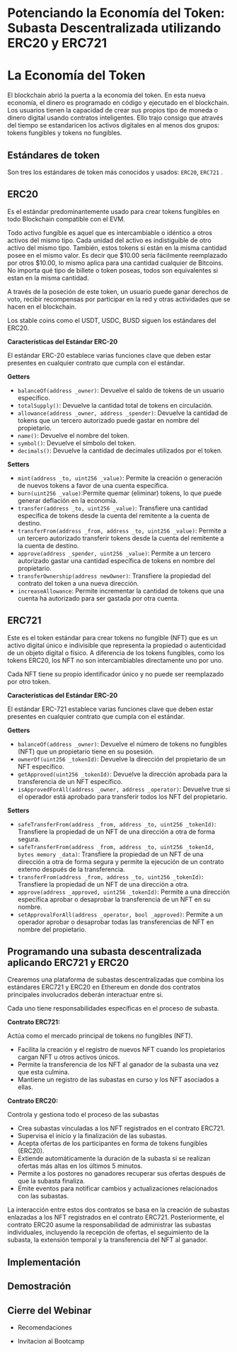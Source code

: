 # Potenciando la Economía del Token: Subasta Descentralizada utilizando  ERC20 y  ERC721 

# La Economía del Token

El blockchain abrió la puerta a la economía del token. En esta nueva economía, el dinero es programado en código y ejecutado en el blockchain. Los usuarios tienen la capacidad de crear sus propios tipo de moneda o dinero digital usando contratos inteligentes. Ello trajo consigo que através del tiempo se estandaricen los activos digitales en al menos dos grupos: tokens fungibles y tokens no fungibles.

## Estándares de token

Son tres los estándares de token más conocidos y usados: `ERC20`, `ERC721` .



## ERC20

Es el estándar predominantemente usado para crear tokens fungibles en todo Blockchain compatible con el EVM.

Todo activo fungible es aquel que es intercambiable o idéntico a otros activos del mismo tipo. Cada unidad del activo es indistiguible de otro activo del mismo tipo. También, estos tokens si están en la misma cantidad posee en el mismo valor. Es decir que $10.00 sería fácilmente reemplazado por otros $10.00, lo mismo aplica para una cantidad cualquier de Bitcoins. No importa qué tipo de billete o token poseas, todos son equivalentes si estan en la misma cantidad.

A través de la poseción de este token, un usuario puede ganar derechos de voto, recibir recompensas por participar en la red y otras actividades que se hacen en el blockchain.

Los stable coins como el USDT, USDC, BUSD siguen los estándares del ERC20.

**Características del Estándar ERC-20**

El estándar ERC-20 establece varias funciones clave que deben estar presentes en cualquier contrato que cumpla con el estándar.

**Getters**



- `balanceOf(address _owner)`: Devuelve el saldo de tokens de un usuario específico.
- `totalSupply()`: Devuelve la cantidad total de tokens en circulación.
- `allowance(address _owner, address _spender)`: Devuelve la cantidad de tokens que un tercero autorizado puede gastar en nombre del propietario.
- `name()`: Devuelve el nombre del token.
- `symbol()`: Devuelve el símbolo del token.
- `decimals()`: Devuelve la cantidad de decimales utilizados por el token.

**Setters**



- `mint(address _to, uint256 _value)`: Permite la creación o generación de nuevos tokens a favor de una cuenta específica.
- `burn(uint256 _value)`:Permite quemar (eliminar) tokens, lo que puede generar deflación en la economía.
- `transfer(address _to, uint256 _value)`: Transfiere una cantidad específica de tokens desde la cuenta del remitente a la cuenta de destino.
- `transferFrom(address _from, address _to, uint256 _value)`: Permite a un tercero autorizado transferir tokens desde la cuenta del remitente a la cuenta de destino.
- `approve(address _spender, uint256 _value)`: Permite a un tercero autorizado gastar una cantidad específica de tokens en nombre del propietario.
- `transferOwnership(address newOwner)`: Transfiere la propiedad del contrato del token a una nueva dirección.
- `increaseAllowance`: Permite incrementar la cantidad de tokens que una cuenta ha autorizado para ser gastada por otra cuenta.

## ERC721

Este es el token estándar para crear tokens no fungible (NFT) que es un activo digital único e indivisible que representa la propiedad o autenticidad de un objeto digital o físico. A diferencia de los tokens fungibles, como los tokens ERC20, los NFT no son intercambiables directamente uno por uno. 

Cada NFT tiene su propio identificador único y no puede ser reemplazado por otro token.

**Características del Estándar ERC-20**

El estándar ERC-721 establece varias funciones clave que deben estar presentes en cualquier contrato que cumpla con el estándar.

**Getters**

- `balanceOf(address _owner)`: Devuelve el número de tokens no fungibles (NFT) que un propietario tiene en su posesión.
- `ownerOf(uint256 _tokenId)`: Devuelve la dirección del propietario de un NFT específico.
- `getApproved(uint256 _tokenId)`: Devuelve la dirección aprobada para la transferencia de un NFT específico.
- `isApprovedForAll(address _owner, address _operator)`: Devuelve true si el operador está aprobado para transferir todos los NFT del propietario.

**Setters**

- `safeTransferFrom(address _from, address _to, uint256 _tokenId)`: Transfiere la propiedad de un NFT de una dirección a otra de forma segura.
- `safeTransferFrom(address _from, address _to, uint256 _tokenId, bytes memory _data)`: Transfiere la propiedad de un NFT de una dirección a otra de forma segura y permite la ejecución de un contrato externo después de la transferencia.
- `transferFrom(address _from, address _to, uint256 _tokenId)`: Transfiere la propiedad de un NFT de una dirección a otra.
- `approve(address _approved, uint256 _tokenId)`: Permite a una dirección específica aprobar o desaprobar la transferencia de un NFT en su nombre.
- `setApprovalForAll(address _operator, bool _approved)`: Permite a un operador aprobar o desaprobar todas las transferencias de NFT en nombre del propietario.

## Programando una subasta descentralizada aplicando ERC721 y ERC20

 Crearemos una plataforma de subastas descentralizadas que combina los estándares ERC721 y ERC20 en Ethereum en donde dos contratos principales involucrados deberán interactuar entre si. 

Cada uno tiene responsabilidades específicas en el proceso de subasta. 

**Contrato ERC721:**

Actúa como el mercado principal de tokens no fungibles (NFT).

- Facilita la creación y el registro de nuevos NFT cuando los propietarios cargan NFT u otros activos únicos.
- Permite la transferencia de los NFT al ganador de la subasta una vez que esta culmina.
- Mantiene un registro de las subastas en curso y los NFT asociados a ellas.

**Contrato ERC20:**

Controla y gestiona todo el proceso de las subastas 

- Crea subastas vinculadas a los NFT registrados en el contrato ERC721.
- Supervisa el inicio y la finalización de las subastas.
- Acepta ofertas de los participantes en forma de tokens fungibles (ERC20).
- Extiende automáticamente la duración de la subasta si se realizan ofertas más altas en los últimos 5 minutos.
- Permite a los postores no ganadores recuperar sus ofertas después de que la subasta finaliza.
- Emite eventos para notificar cambios y actualizaciones relacionados con las subastas.

La interacción entre estos dos contratos se basa en la creación de subastas enlazadas a los NFT registrados en el contrato ERC721. Posteriormente, el contrato ERC20 asume la responsabilidad de administrar las subastas individuales, incluyendo la recepción de ofertas, el seguimiento de la subasta, la extensión temporal y la transferencia del NFT al ganador.

## Implementación

## Demostración 

## Cierre del Webinar 

- Recomendaciones 

- Invitacion al Bootcamp

